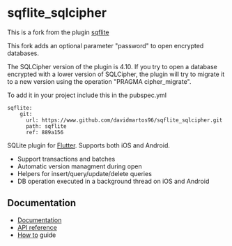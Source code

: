 # sqflite_sqlcipher

This is a fork from the plugin [sqflite](https://github.com/tekartik/sqflite)

This fork adds an optional parameter "password" to open encrypted databases.

The SQLCipher version of the plugin is 4.10. If you try to open a database encrypted with a lower version of SQLCipher, the plugin will try to migrate it to a new version using the operation "PRAGMA cipher_migrate".

To add it in your project include this in the pubspec.yml

```
sqflite:
    git:
      url: https://www.github.com/davidmartos96/sqflite_sqlcipher.git
      path: sqflite
      ref: 889a156
```

SQLite plugin for [Flutter](https://flutter.io).
Supports both iOS and Android.

* Support transactions and batches
* Automatic version managment during open
* Helpers for insert/query/update/delete queries
* DB operation executed in a background thread on iOS and Android

## Documentation

* [Documentation](https://github.com/tekartik/sqflite/blob/master/sqflite/README.md)
* [API reference](https://pub.dartlang.org/documentation/sqflite/latest/sqflite/sqflite-library.html)
* [How to](https://github.com/tekartik/sqflite/blob/master/sqflite/doc/how_to.md) guide
